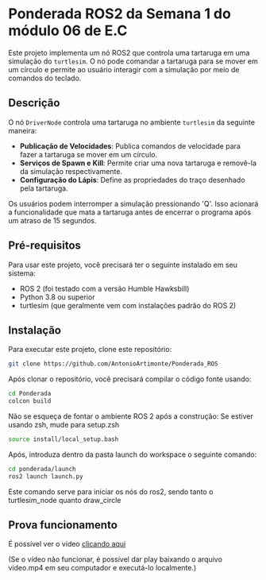# Ponderada ROS2 da Semana 1 do módulo 06 de E.C

Este projeto implementa um nó ROS2 que controla uma tartaruga em uma simulação do `turtlesim`. O nó pode comandar a tartaruga para se mover em um círculo e permite ao usuário interagir com a simulação por meio de comandos do teclado.

## Descrição

O nó `DriverNode` controla uma tartaruga no ambiente `turtlesim` da seguinte maneira:

- **Publicação de Velocidades**: Publica comandos de velocidade para fazer a tartaruga se mover em um círculo.
- **Serviços de Spawn e Kill**: Permite criar uma nova tartaruga e removê-la da simulação respectivamente.
- **Configuração do Lápis**: Define as propriedades do traço desenhado pela tartaruga.

Os usuários podem interromper a simulação pressionando 'Q'. Isso acionará a funcionalidade que mata a tartaruga antes de encerrar o programa após um atraso de 15 segundos.

## Pré-requisitos

Para usar este projeto, você precisará ter o seguinte instalado em seu sistema:

- ROS 2 (foi testado com a versão Humble Hawksbill)
- Python 3.8 ou superior
- turtlesim (que geralmente vem com instalações padrão do ROS 2)

## Instalação

Para executar este projeto, clone este repositório:

```bash
git clone https://github.com/AntonioArtimonte/Ponderada_ROS
```

Após clonar o repositório, você precisará compilar o código fonte usando:


```bash
cd Ponderada
colcon build
```

Não se esqueça de fontar o ambiente ROS 2 após a construção:
Se estiver usando zsh, mude para setup.zsh

```bash
source install/local_setup.bash 
```

Após, introduza dentro da pasta launch do workspace o seguinte comando:

```bash
cd ponderada/launch
ros2 launch launch.py
```

Este comando serve para iniciar os nós do ros2, sendo tanto o turtlesim_node quanto draw_circle

## Prova funcionamento

É possível ver o video [clicando aqui](video.mp4)

(Se o vídeo não funcionar, é possível dar play baixando o arquivo video.mp4 em seu computador e executá-lo localmente.)
